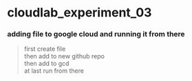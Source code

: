 # cloudlab_experiment_03

### adding file to google cloud and running it from there
> first create file <br>
then add to new github repo<br>
then add to gcd <br>
at last run from there
